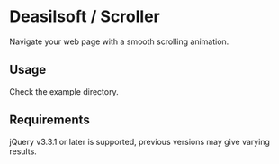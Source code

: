 # Deasilsoft / Scroller

Navigate your web page with a smooth scrolling animation.

## Usage

Check the example directory.

## Requirements

jQuery v3.3.1 or later is supported, previous versions may give varying results.
